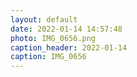 ```yaml
---
layout: default
date: 2022-01-14 14:57:48
photo: IMG_0656.png
caption_header: 2022-01-14
caption: IMG_0656
---
```

